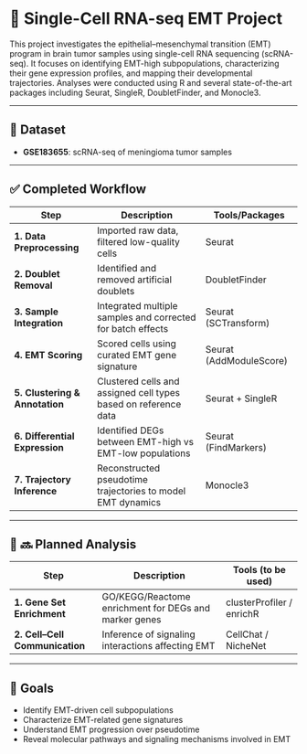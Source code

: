 # 🧬 Single-Cell RNA-seq EMT Project

This project investigates the epithelial–mesenchymal transition (EMT) program in brain tumor samples using single-cell RNA sequencing (scRNA-seq). It focuses on identifying EMT-high subpopulations, characterizing their gene expression profiles, and mapping their developmental trajectories. Analyses were conducted using R and several state-of-the-art packages including Seurat, SingleR, DoubletFinder, and Monocle3.

---

## 📂 Dataset  
- **GSE183655**: scRNA-seq of meningioma tumor samples

---

## ✅ Completed Workflow

| Step                         | Description                                                                 | Tools/Packages          |
|------------------------------|-----------------------------------------------------------------------------|--------------------------|
| **1. Data Preprocessing**     | Imported raw data, filtered low-quality cells                              | Seurat                   |
| **2. Doublet Removal**        | Identified and removed artificial doublets                                  | DoubletFinder            |
| **3. Sample Integration**     | Integrated multiple samples and corrected for batch effects                 | Seurat (SCTransform)     |
| **4. EMT Scoring**            | Scored cells using curated EMT gene signature                              | Seurat (AddModuleScore)  |
| **5. Clustering & Annotation**| Clustered cells and assigned cell types based on reference data             | Seurat + SingleR         |
| **6. Differential Expression**| Identified DEGs between EMT-high vs EMT-low populations                     | Seurat (FindMarkers)     |
| **7. Trajectory Inference**   | Reconstructed pseudotime trajectories to model EMT dynamics                 | Monocle3                 |

---

## 🧪 🔜 Planned Analysis

| Step                            | Description                                                  | Tools (to be used)       |
|---------------------------------|--------------------------------------------------------------|---------------------------|
| **1. Gene Set Enrichment**      | GO/KEGG/Reactome enrichment for DEGs and marker genes        | clusterProfiler / enrichR |
| **2. Cell–Cell Communication**  | Inference of signaling interactions affecting EMT            | CellChat / NicheNet       |

---

## 📌 Goals

- Identify EMT-driven cell subpopulations
- Characterize EMT-related gene signatures
- Understand EMT progression over pseudotime
- Reveal molecular pathways and signaling mechanisms involved in EMT
